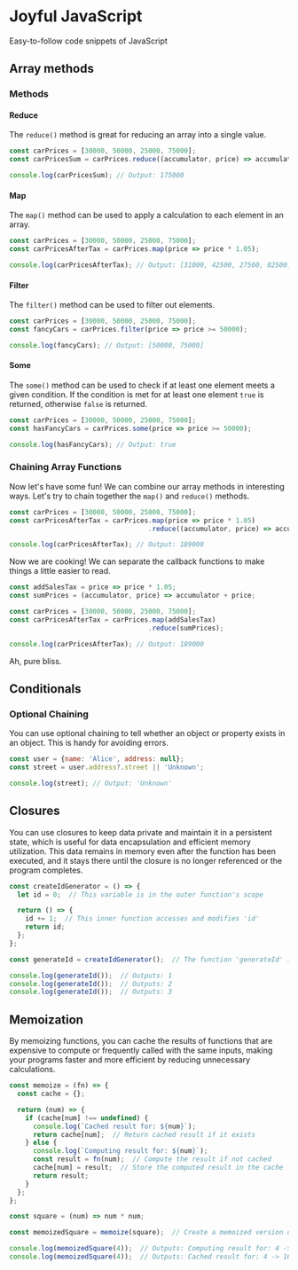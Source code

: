 # Joyful JavaScript
Easy-to-follow code snippets of JavaScript

## Array methods

### Methods

#### Reduce
The `reduce()` method is great for reducing an array into a single value.

```javascript
const carPrices = [30000, 50000, 25000, 75000];
const carPricesSum = carPrices.reduce((accumulator, price) => accumulator + price);

console.log(carPricesSum); // Output: 175000
```

#### Map
The `map()` method can be used to apply a calculation to each element in an array.

```javascript
const carPrices = [30000, 50000, 25000, 75000];
const carPricesAfterTax = carPrices.map(price => price * 1.05);

console.log(carPricesAfterTax); // Output: [31000, 42500, 27500, 82500]
```

#### Filter
The `filter()` method can be used to filter out elements.

```javascript
const carPrices = [30000, 50000, 25000, 75000];
const fancyCars = carPrices.filter(price => price >= 50000);

console.log(fancyCars); // Output: [50000, 75000]
```

#### Some
The `some()` method can be used to check if at least one element meets a given condition. If the condition is met for at least one element `true` is returned, otherwise `false` is returned.

```javascript
const carPrices = [30000, 50000, 25000, 75000];
const hasFancyCars = carPrices.some(price => price >= 50000);

console.log(hasFancyCars); // Output: true
```

### Chaining Array Functions

Now let's have some fun! We can combine our array methods in interesting ways. Let's try to chain together the `map()` and `reduce()` methods.

```javascript
const carPrices = [30000, 50000, 25000, 75000];
const carPricesAfterTax = carPrices.map(price => price * 1.05)
                                   .reduce((accumulator, price) => accumulator + price);

console.log(carPricesAfterTax); // Output: 189000
```

Now we are cooking! We can separate the callback functions to make things a little easier to read.

```javascript
const addSalesTax = price => price * 1.05;
const sumPrices = (accumulator, price) => accumulator + price;

const carPrices = [30000, 50000, 25000, 75000];
const carPricesAfterTax = carPrices.map(addSalesTax)
                                   .reduce(sumPrices);

console.log(carPricesAfterTax); // Output: 189000
```
Ah, pure bliss.

## Conditionals

### Optional Chaining

You can use optional chaining to tell whether an object or property exists in an object. This is handy for avoiding errors.

```javascript
const user = {name: 'Alice', address: null};
const street = user.address?.street || 'Unknown';

console.log(street); // Output: 'Unknown'
```

## Closures

You can use closures to keep data private and maintain it in a persistent state, which is useful for data encapsulation and efficient memory utilization. This data remains in memory even after the function has been executed, and it stays there until the closure is no longer referenced or the program completes.

```javascript
const createIdGenerator = () => {
  let id = 0;  // This variable is in the outer function's scope

  return () => {
    id += 1;  // This inner function accesses and modifies 'id'
    return id;
  };
};

const generateId = createIdGenerator();  // The function 'generateId' is a closure

console.log(generateId());  // Outputs: 1
console.log(generateId());  // Outputs: 2
console.log(generateId());  // Outputs: 3
```

## Memoization

By memoizing functions, you can cache the results of functions that are expensive to compute or frequently called with the same inputs, making your programs faster and more efficient by reducing unnecessary calculations.

```javascript
const memoize = (fn) => {
  const cache = {};

  return (num) => {
    if (cache[num] !== undefined) { 
      console.log(`Cached result for: ${num}`); 
      return cache[num];  // Return cached result if it exists
    } else {
      console.log(`Computing result for: ${num}`); 
      const result = fn(num);  // Compute the result if not cached
      cache[num] = result;  // Store the computed result in the cache
      return result;
    }
  };
};

const square = (num) => num * num;

const memoizedSquare = memoize(square);  // Create a memoized version of the square function

console.log(memoizedSquare(4));  // Outputs: Computing result for: 4 -> 16
console.log(memoizedSquare(4));  // Outputs: Cached result for: 4 -> 16
```

